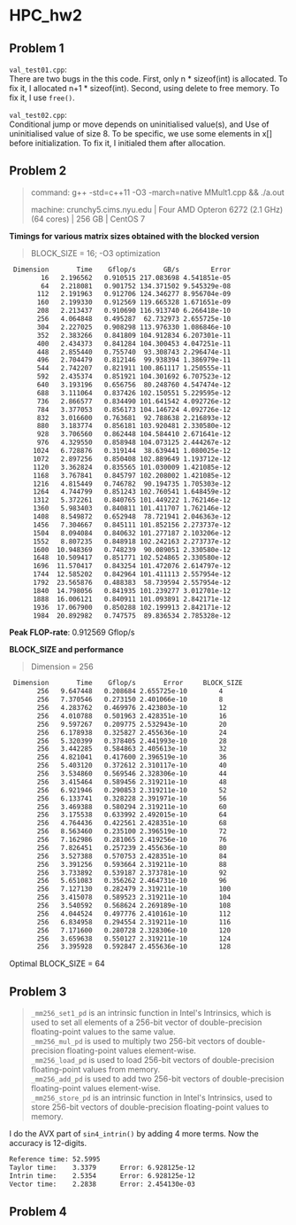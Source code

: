 # HPC_hw2

## Problem 1

`val_test01.cpp`:  
There are two bugs in the this code.
First, only n * sizeof(int) is allocated. To fix it, I allocated n+1 * sizeof(int).
Second, using delete to free memory. To fix it, I use `free()`.  


`val_test02.cpp`:  
Conditional jump or move depends on uninitialised value(s),
and Use of uninitialised value of size 8.
To be specific, we use some elements in x[] before initialization.
To fix it, I initialed them after allocation.  


## Problem 2
> command: g++ -std=c++11 -O3 -march=native MMult1.cpp && ./a.out  
> 
> machine: crunchy5.cims.nyu.edu | Four AMD Opteron 6272 (2.1 GHz) (64 cores) | 256 GB | CentOS 7


**Timings for various matrix sizes obtained with the blocked version**
> BLOCK_SIZE = 16; -O3 optimization

```bash
 Dimension       Time    Gflop/s       GB/s        Error
        16   2.196562   0.910515 217.083698 4.541851e-05
        64   2.218081   0.901752 134.371502 9.545329e-08
       112   2.191963   0.912706 124.346277 8.956704e-09
       160   2.199330   0.912569 119.665328 1.671651e-09
       208   2.213437   0.910690 116.913740 6.266418e-10
       256   4.064848   0.495287  62.732973 2.655725e-10
       304   2.227025   0.908298 113.976330 1.086846e-10
       352   2.383266   0.841809 104.912834 6.207301e-11
       400   2.434373   0.841284 104.300453 4.047251e-11
       448   2.855440   0.755740  93.308743 2.296474e-11
       496   2.704479   0.812146  99.938394 1.386979e-11
       544   2.742207   0.821911 100.861117 1.250555e-11
       592   2.435374   0.851921 104.301692 6.707523e-12
       640   3.193196   0.656756  80.248760 4.547474e-12
       688   3.111064   0.837426 102.150551 5.229595e-12
       736   2.866577   0.834490 101.641542 4.092726e-12
       784   3.377053   0.856173 104.146724 4.092726e-12
       832   3.016600   0.763681  92.788638 2.216893e-12
       880   3.183774   0.856181 103.920481 2.330580e-12
       928   3.706560   0.862448 104.584410 2.671641e-12
       976   4.329550   0.858948 104.073125 2.444267e-12
      1024   6.728876   0.319144  38.639441 1.080025e-12
      1072   2.897256   0.850408 102.889649 1.193712e-12
      1120   3.362824   0.835565 101.030009 1.421085e-12
      1168   3.767841   0.845797 102.208002 1.421085e-12
      1216   4.815449   0.746782  90.194735 1.705303e-12
      1264   4.744799   0.851243 102.760541 1.648459e-12
      1312   5.372261   0.840765 101.449222 1.762146e-12
      1360   5.983403   0.840811 101.411707 1.762146e-12
      1408   8.549872   0.652948  78.721941 2.046363e-12
      1456   7.304667   0.845111 101.852156 2.273737e-12
      1504   8.094084   0.840632 101.277187 2.103206e-12
      1552   8.807235   0.848918 102.242163 2.273737e-12
      1600  10.948369   0.748239  90.089051 2.330580e-12
      1648  10.509417   0.851771 102.524865 2.330580e-12
      1696  11.570417   0.843254 101.472076 2.614797e-12
      1744  12.585202   0.842964 101.411113 2.557954e-12
      1792  23.565876   0.488383  58.739594 2.557954e-12
      1840  14.798056   0.841935 101.239277 3.012701e-12
      1888  16.006121   0.840911 101.093891 2.842171e-12
      1936  17.067900   0.850288 102.199913 2.842171e-12
      1984  20.892982   0.747575  89.836534 2.785328e-12
```
**Peak FLOP-rate**: 0.912569 Gflop/s  


**BLOCK_SIZE and performance**
> Dimension = 256
```bash
 Dimension       Time    Gflop/s       Error     BLOCK_SIZE
       256   9.647448   0.208684 2.655725e-10        4
       256   7.370546   0.273150 2.401066e-10        8
       256   4.283762   0.469976 2.423803e-10        12
       256   4.010788   0.501963 2.428351e-10        16
       256   9.597267   0.209775 2.532943e-10        20
       256   6.178938   0.325827 2.455636e-10        24
       256   5.320399   0.378405 2.441993e-10        28
       256   3.442285   0.584863 2.405613e-10        32
       256   4.821041   0.417600 2.396519e-10        36
       256   5.403120   0.372612 2.310117e-10        40
       256   3.534860   0.569546 2.328306e-10        44
       256   3.415464   0.589456 2.319211e-10        48
       256   6.921946   0.290853 2.319211e-10        52
       256   6.133741   0.328228 2.391971e-10        56
       256   3.469388   0.580294 2.319211e-10        60
       256   3.175538   0.633992 2.492015e-10        64
       256   4.764436   0.422561 2.428351e-10        68
       256   8.563460   0.235100 2.396519e-10        72
       256   7.162986   0.281065 2.419256e-10        76
       256   7.826451   0.257239 2.455636e-10        80
       256   3.527388   0.570753 2.428351e-10        84
       256   3.391256   0.593664 2.319211e-10        88
       256   3.733892   0.539187 2.373781e-10        92
       256   5.651083   0.356262 2.464731e-10        96
       256   7.127130   0.282479 2.319211e-10        100
       256   3.415078   0.589523 2.319211e-10        104
       256   3.540592   0.568624 2.269189e-10        108
       256   4.044524   0.497776 2.410161e-10        112
       256   6.834958   0.294554 2.319211e-10        116
       256   7.171600   0.280728 2.328306e-10        120
       256   3.659638   0.550127 2.319211e-10        124
       256   3.395928   0.592847 2.455636e-10        128
```
Optimal BLOCK_SIZE = 64

## Problem 3

> `_mm256_set1_pd` is an intrinsic function in Intel's Intrinsics, which is used to set all elements of a 256-bit vector of double-precision floating-point values to the same value.  
`_mm256_mul_pd` is used to multiply two 256-bit vectors of double-precision floating-point values element-wise.  
`_mm256_load_pd` is used to load 256-bit vectors of double-precision floating-point values from memory.  
`_mm256_add_pd` is used to add two 256-bit vectors of double-precision floating-point values element-wise.  
`_mm256_store_pd`  is an intrinsic function in Intel's Intrinsics, used to store 256-bit vectors of double-precision floating-point values to memory.

I do the AVX part of `sin4_intrin()` by adding 4 more terms. Now the accuracy is 12-digits.
```bash
Reference time: 52.5995
Taylor time:    3.3379      Error: 6.928125e-12
Intrin time:    2.5354      Error: 6.928125e-12
Vector time:    2.2838      Error: 2.454130e-03
```

## Problem 4